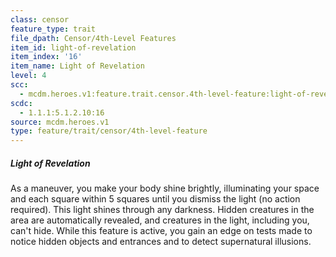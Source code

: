 ```yaml
---
class: censor
feature_type: trait
file_dpath: Censor/4th-Level Features
item_id: light-of-revelation
item_index: '16'
item_name: Light of Revelation
level: 4
scc:
  - mcdm.heroes.v1:feature.trait.censor.4th-level-feature:light-of-revelation
scdc:
  - 1.1.1:5.1.2.10:16
source: mcdm.heroes.v1
type: feature/trait/censor/4th-level-feature
---
```


##### Light of Revelation

As a maneuver, you make your body shine brightly, illuminating your space and each square within 5 squares until you dismiss the light (no action required). This light shines through any darkness. Hidden creatures in the area are automatically revealed, and creatures in the light, including you, can't hide. While this feature is active, you gain an edge on tests made to notice hidden objects and entrances and to detect supernatural illusions.
